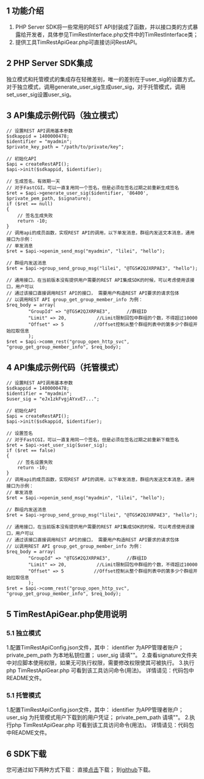 ## 1 功能介绍

1. PHP Server SDK将一些常用的REST API封装成了函数，并以接口类的方式暴露给开发者，具体参见TimRestInterface.php文件中的TimRestInterface类；
2. 提供工具TimRestApiGear.php可直接访问RestAPI。

## 2 PHP Server SDK集成

独立模式和托管模式的集成存在轻微差别，唯一的差别在于user_sig的设置方式。
对于独立模式，调用generate_user_sig生成user_sig，对于托管模式，调用set_user_sig设置user_sig。

## 3 API集成示例代码（独立模式）

```
// 设置REST API调用基本参数
$sdkappid = 1400000478;
$identifier = "myadmin";
$private_key_path = "/path/to/private/key";

// 初始化API
$api = createRestAPI();
$api->init($sdkappid, $identifier);

// 生成签名，有效期一天
// 对于FastCGI，可以一直复用同一个签名，但是必须在签名过期之前重新生成签名
$ret = $api->generate_user_sig($identifier, '86400', $private_pem_path, $signature);
if ($ret == null)
{
	// 签名生成失败
	return -10;
}
// 调用api的成员函数，实现REST API的调用，以下单发消息，群组内发送文本消息，通用接口为示例：
// 单发消息
$ret = $api->openim_send_msg("myadmin", "lilei", "hello");

// 群组内发送消息
$ret = $api->group_send_group_msg("lilei", "@TGS#2QJXRPAE3", "hello");

// 通用接口，在当前版本没有提供用户需要的REST API集成SDK的时候，可以考虑使用该接口，用户可以
// 通过该接口直接调用REST API的接口， 需要用户构造REST API要求的请求包体
// 以调用REST API group_get_group_member_info 为例：
$req_body = array(
        "GroupId" => "@TGS#2QJXRPAE3",      //群组ID
        "Limit" => 20,           //Limit限制回包中群组的个数，不得超过10000
        "Offset" => 5           //Offset控制从整个群组列表中的第多少个群组开始拉取信息
        );
$ret = $api->comm_rest("group_open_http_svc", "group_get_group_member_info", $req_body);
```

## 4 API集成示例代码（托管模式）

```
// 设置REST API调用基本参数
$sdkappid = 1400000478;
$identifier = "myadmin";
$user_sig = "eJx1zkFvgjAYxvE7...";

// 初始化API
$api = createRestAPI();
$api->init($sdkappid, $identifier);

// 设置签名
// 对于FastCGI，可以一直复用同一个签名，但是必须在签名过期之前重新下载签名
$ret = $api->set_user_sig($user_sig);
if ($ret == false)
{
	// 签名设置失败
	return -10;
}
// 调用api的成员函数，实现REST API的调用，以下单发消息，群组内发送文本消息，通用接口为示例：
// 单发消息
$ret = $api->openim_send_msg("myadmin", "lilei", "hello");

// 群组内发送消息
$ret = $api->group_send_group_msg("lilei", "@TGS#2QJXRPAE3", "hello");

// 通用接口，在当前版本没有提供用户需要的REST API集成SDK的时候，可以考虑使用该接口，用户可以
// 通过该接口直接调用REST API的接口， 需要用户构造REST API要求的请求包体
// 以调用REST API group_get_group_member_info 为例：
$req_body = array(
        "GroupId" => "@TGS#2QJXRPAE3",      //群组ID
        "Limit" => 20,           //Limit限制回包中群组的个数，不得超过10000
        "Offset" => 5           //Offset控制从整个群组列表中的第多少个群组开始拉取信息
        );
$ret = $api->comm_rest("group_open_http_svc", "group_get_group_member_info", $req_body);
```

## 5 TimRestApiGear.php使用说明

### 5.1 独立模式

1.配置TimRestApiConfig.json文件，其中：
 identifier 为APP管理者账户；
 private_pem_path 为本地私钥位置；
 user_sig 请填""。
2.查看signature文件夹中对应脚本使用权限，如果无可执行权限，需要修改权限使其可被执行。
3.执行php TimRestApiGear.php 可看到该工具访问命令(用法)。
详情请见：代码包中README文件。

### 5.1 托管模式

1.配置TimRestApiConfig.json文件，其中：
 identifier 为APP管理者账户；
 user_sig 为托管模式用户下载到的用户凭证；
 private_pem_path 请填""。
2.执行php TimRestApiGear.php 可看到该工具访问命令(用法)。
详情请见：代码包中README文件。

## 6 SDK下载

您可通过如下两种方式下载：
直接[点击](http://share.weiyun.com/7528e49c4602425d88ce3b91ccde3b9b)下载；
到[github](http://github.com/zhaoyang21cn/PhpServerSdk/)下载。